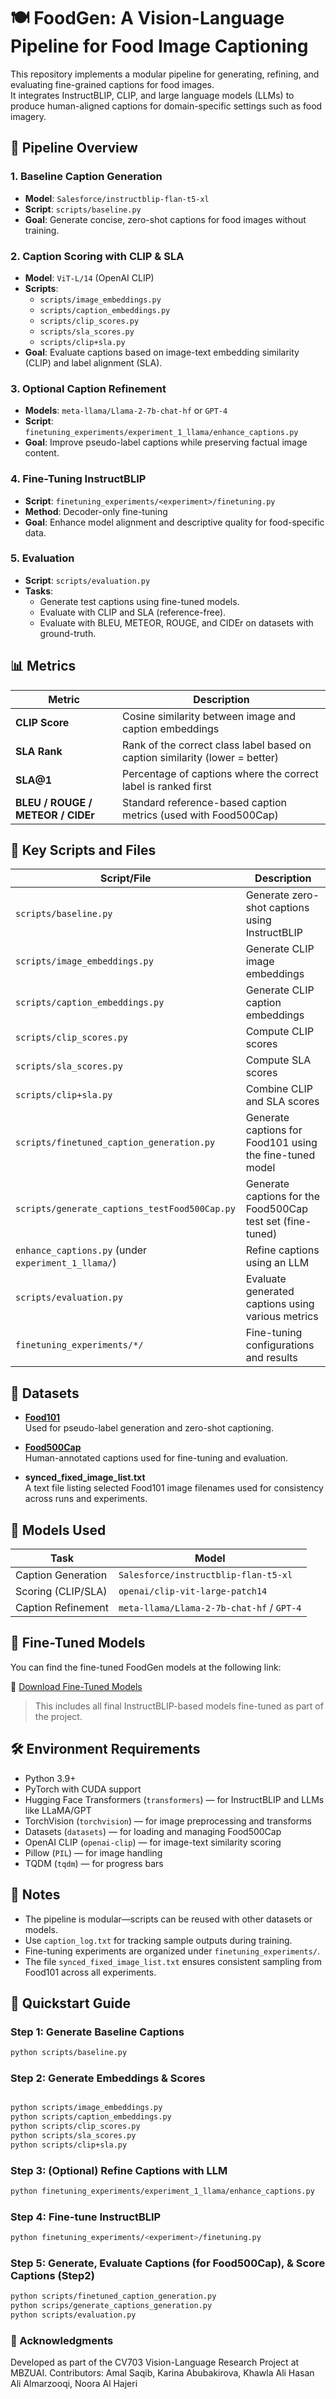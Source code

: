 # 🍽️ FoodGen: A Vision-Language Pipeline for Food Image Captioning

This repository implements a modular pipeline for generating, refining, and evaluating fine-grained captions for food images.  
It integrates InstructBLIP, CLIP, and large language models (LLMs) to produce human-aligned captions for domain-specific settings such as food imagery.

## 🚀 Pipeline Overview

### 1. Baseline Caption Generation
- **Model**: `Salesforce/instructblip-flan-t5-xl`
- **Script**: `scripts/baseline.py`
- **Goal**: Generate concise, zero-shot captions for food images without training.

### 2. Caption Scoring with CLIP & SLA
- **Model**: `ViT-L/14` (OpenAI CLIP)
- **Scripts**:
  - `scripts/image_embeddings.py`
  - `scripts/caption_embeddings.py`
  - `scripts/clip_scores.py`
  - `scripts/sla_scores.py`
  - `scripts/clip+sla.py`
- **Goal**: Evaluate captions based on image-text embedding similarity (CLIP) and label alignment (SLA).

### 3. Optional Caption Refinement
- **Models**: `meta-llama/Llama-2-7b-chat-hf` or `GPT-4`
- **Script**: `finetuning_experiments/experiment_1_llama/enhance_captions.py`
- **Goal**: Improve pseudo-label captions while preserving factual image content.

### 4. Fine-Tuning InstructBLIP
- **Script**: `finetuning_experiments/<experiment>/finetuning.py`
- **Method**: Decoder-only fine-tuning
- **Goal**: Enhance model alignment and descriptive quality for food-specific data.

### 5. Evaluation
- **Script**: `scripts/evaluation.py`
- **Tasks**:
  - Generate test captions using fine-tuned models.
  - Evaluate with CLIP and SLA (reference-free).
  - Evaluate with BLEU, METEOR, ROUGE, and CIDEr on datasets with ground-truth.

## 📊 Metrics

| Metric                      | Description                                                              |
|-----------------------------|--------------------------------------------------------------------------|
| **CLIP Score**              | Cosine similarity between image and caption embeddings                  |
| **SLA Rank**                | Rank of the correct class label based on caption similarity (lower = better) |
| **SLA@1**                   | Percentage of captions where the correct label is ranked first          |
| **BLEU / ROUGE / METEOR / CIDEr** | Standard reference-based caption metrics (used with Food500Cap)     |

## 📁 Key Scripts and Files

| Script/File                                               | Description                                                   |
|------------------------------------------------------------|---------------------------------------------------------------|
| `scripts/baseline.py`                                     | Generate zero-shot captions using InstructBLIP                |
| `scripts/image_embeddings.py`                             | Generate CLIP image embeddings                                |
| `scripts/caption_embeddings.py`                           | Generate CLIP caption embeddings                              |
| `scripts/clip_scores.py`                                  | Compute CLIP scores                                           |
| `scripts/sla_scores.py`                                   | Compute SLA scores                                            |
| `scripts/clip+sla.py`                                     | Combine CLIP and SLA scores                                   |
| `scripts/finetuned_caption_generation.py`                 | Generate captions for Food101 using the fine-tuned model      |
| `scripts/generate_captions_testFood500Cap.py`             | Generate captions for the Food500Cap test set (fine-tuned)    |
| `enhance_captions.py` (under `experiment_1_llama/`)       | Refine captions using an LLM                                  |
| `scripts/evaluation.py`                                   | Evaluate generated captions using various metrics             |
| `finetuning_experiments/*/`                               | Fine-tuning configurations and results                        |


## 📂 Datasets

- **[Food101](https://www.kaggle.com/datasets/dansbecker/food-101)**  
  Used for pseudo-label generation and zero-shot captioning.

- **[Food500Cap](https://huggingface.co/datasets/advancedcv/Food500Cap/viewer/default/train)**  
  Human-annotated captions used for fine-tuning and evaluation.

- **synced_fixed_image_list.txt**  
  A text file listing selected Food101 image filenames used for consistency across runs and experiments.

## 🧠 Models Used

| Task                 | Model                                      |
|----------------------|---------------------------------------------|
| Caption Generation   | `Salesforce/instructblip-flan-t5-xl`        |
| Scoring (CLIP/SLA)   | `openai/clip-vit-large-patch14`             |
| Caption Refinement   | `meta-llama/Llama-2-7b-chat-hf` / `GPT-4`   |

## 🔗 Fine-Tuned Models

You can find the fine-tuned FoodGen models at the following link:

📁 [Download Fine-Tuned Models](https://mbzuaiac-my.sharepoint.com/:f:/g/personal/amal_saqib_mbzuai_ac_ae/EhjXsdkPCKBPtssUGIpTZugBIqEgR_1r4p6iel3dU88D1Q?e=QDLSel)

> This includes all final InstructBLIP-based models fine-tuned as part of the project.


## 🛠️ Environment Requirements
- Python 3.9+
- PyTorch with CUDA support
- Hugging Face Transformers (`transformers`) — for InstructBLIP and LLMs like LLaMA/GPT
- TorchVision (`torchvision`) — for image preprocessing and transforms
- Datasets (`datasets`) — for loading and managing Food500Cap
- OpenAI CLIP (`openai-clip`) — for image-text similarity scoring
- Pillow (`PIL`) — for image handling
- TQDM (`tqdm`) — for progress bars

## 📌 Notes
- The pipeline is modular—scripts can be reused with other datasets or models.
- Use `caption_log.txt` for tracking sample outputs during training.
- Fine-tuning experiments are organized under `finetuning_experiments/`.
- The file `synced_fixed_image_list.txt` ensures consistent sampling from Food101 across all experiments.


## 📍 Quickstart Guide

### Step 1: Generate Baseline Captions
```bash
python scripts/baseline.py
```

### Step 2: Generate Embeddings & Scores
```bash

python scripts/image_embeddings.py
python scripts/caption_embeddings.py
python scripts/clip_scores.py
python scripts/sla_scores.py
python scripts/clip+sla.py
```
### Step 3: (Optional) Refine Captions with LLM
``` bash
python finetuning_experiments/experiment_1_llama/enhance_captions.py
```
### Step 4: Fine-tune InstructBLIP
```bash
python finetuning_experiments/<experiment>/finetuning.py
```
### Step 5: Generate, Evaluate Captions (for Food500Cap), & Score Captions (Step2) 
```bash
python scripts/finetuned_caption_generation.py
python scrips/generate_captions_generation.py
python scripts/evaluation.py
```
### 🤝 Acknowledgments
Developed as part of the CV703 Vision-Language Research Project at MBZUAI.
Contributors: Amal Saqib, Karina Abubakirova, Khawla Ali Hasan Ali Almarzooqi, Noora Al Hajeri

